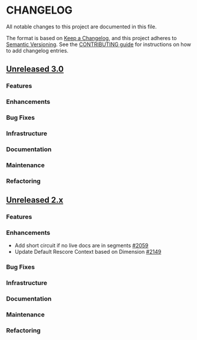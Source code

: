
# CHANGELOG
All notable changes to this project are documented in this file.

The format is based on [Keep a Changelog](https://keepachangelog.com/en/1.0.0/), and this project adheres to [Semantic Versioning](https://semver.org/spec/v2.0.0.html). See the [CONTRIBUTING guide](./CONTRIBUTING.md#Changelog) for instructions on how to add changelog entries.

## [Unreleased 3.0](https://github.com/opensearch-project/k-NN/compare/2.x...HEAD)
### Features
### Enhancements
### Bug Fixes 
### Infrastructure
### Documentation
### Maintenance
### Refactoring

## [Unreleased 2.x](https://github.com/opensearch-project/k-NN/compare/2.17...2.x)
### Features
### Enhancements
* Add short circuit if no live docs are in segments [#2059](https://github.com/opensearch-project/k-NN/pull/2059)
* Update Default Rescore Context based on Dimension [#2149](https://github.com/opensearch-project/k-NN/pull/2149)
### Bug Fixes
### Infrastructure
### Documentation
### Maintenance
### Refactoring
